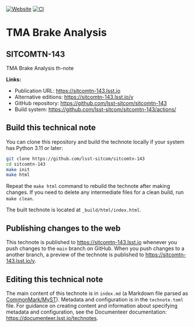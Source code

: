 [![Website](https://img.shields.io/badge/sitcomtn--143-lsst.io-brightgreen.svg)](https://sitcomtn-143.lsst.io)
[![CI](https://github.com/lsst-sitcom/sitcomtn-143/actions/workflows/ci.yaml/badge.svg)](https://github.com/lsst-sitcom/sitcomtn-143/actions/workflows/ci.yaml)

# TMA Brake Analysis

## SITCOMTN-143

TMA Brake Analysis th-note

**Links:**

- Publication URL: https://sitcomtn-143.lsst.io
- Alternative editions: https://sitcomtn-143.lsst.io/v
- GitHub repository: https://github.com/lsst-sitcom/sitcomtn-143
- Build system: https://github.com/lsst-sitcom/sitcomtn-143/actions/


## Build this technical note

You can clone this repository and build the technote locally if your system has Python 3.11 or later:

```sh
git clone https://github.com/lsst-sitcom/sitcomtn-143
cd sitcomtn-143
make init
make html
```

Repeat the `make html` command to rebuild the technote after making changes.
If you need to delete any intermediate files for a clean build, run `make clean`.

The built technote is located at `_build/html/index.html`.

## Publishing changes to the web

This technote is published to https://sitcomtn-143.lsst.io whenever you push changes to the `main` branch on GitHub.
When you push changes to a another branch, a preview of the technote is published to https://sitcomtn-143.lsst.io/v.

## Editing this technical note

The main content of this technote is in `index.md` (a Markdown file parsed as [CommonMark/MyST](https://myst-parser.readthedocs.io/en/latest/index.html)).
Metadata and configuration is in the `technote.toml` file.
For guidance on creating content and information about specifying metadata and configuration, see the Documenteer documentation: https://documenteer.lsst.io/technotes.
